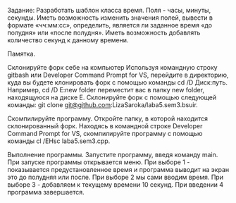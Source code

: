 Задание: Разработать шаблон класса время. Поля - часы, минуты, секунды. Иметь возможность изменить значения полей, вывести в формате «чч:мм:сс», определить, является ли заданное время «до полудня» или «после полудня». Иметь возможность добавлять количество секунд к данному времени.

Памятка.

Склонируйте форк себе на компьютер Используя командную строку gitbash или Developer Command Prompt for VS, перейдите в директорию, куда вы будете клонировать форк с помощью команды cd /D Диск:путь. Например, cd /D E:new folder переместит вас в папку new folder, находящуюся на диске E. Склонируйте форк с помощью следующей команды: git clone git@github.com:LizaSaroka/laba5.sem3.bsuir.

Скомпилируйте программу. Откройте папку, в которой находится склонированный форк. Находясь в командной строке Developer Command Prompt for VS, скомпилируйте программу с помощью команды cl /EHsc laba5.sem3.cpp.

Выполнение программы. Запустите программу, введя команду main. При запуске программы открывается меню. При выборе 1 - показывается предустановленное время и программа выводит на экран это до полудняя или после. При выборе 2 мы сами вводим время. При выборе 3 - добавляем к текущему времени 10 секунд. При введении 4 программа завершается.
